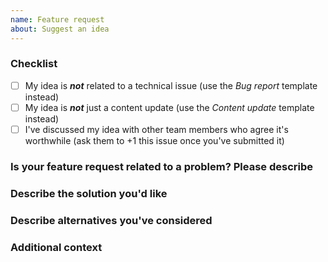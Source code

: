 ```yaml
---
name: Feature request
about: Suggest an idea
---
```


### Checklist
<!-- Mark these complete by putting an `x` in the brackets -->
 - [ ] My idea is ***not*** related to a technical issue (use the *Bug report* template instead)
 - [ ] My idea is ***not*** just a content update (use the *Content update* template instead)
 - [ ] I've discussed my idea with other team members who agree it's worthwhile (ask them to +1 this issue once you've submitted it)

### Is your feature request related to a problem? Please describe
<!-- A clear and concise description of what the problem is. Ex. I'm always frustrated when [...] -->

### Describe the solution you'd like
<!-- A clear and concise description of what you want to happen. -->

### Describe alternatives you've considered
<!-- A clear and concise description of any alternative solutions or features you've considered. -->

### Additional context
<!-- Add any other context or screenshots about the feature request here. -->
